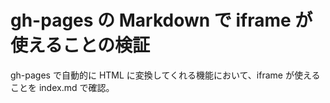 # gh-pages の Markdown で iframe が使えることの検証
gh-pages で自動的に HTML に変換してくれる機能において、iframe が使えることを index.md で確認。
